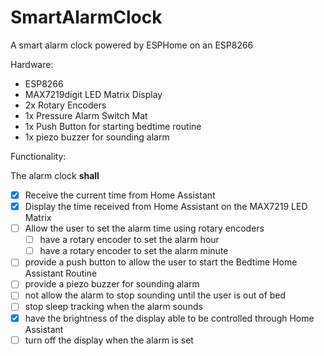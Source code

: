 # SmartAlarmClock
A smart alarm clock powered by ESPHome on an ESP8266

Hardware:
-  ESP8266
-  MAX7219digit LED Matrix Display
-  2x Rotary Encoders
-  1x Pressure Alarm Switch Mat
-  1x Push Button for starting bedtime routine
-  1x piezo buzzer for sounding alarm

Functionality:

The alarm clock **shall**
- [x] Receive the current time from Home Assistant
- [x] Display the time received from Home Assistant on the MAX7219 LED Matrix
- [ ] Allow the user to set the alarm time using rotary encoders
  - [ ] have a rotary encoder to set the alarm hour
  - [ ] have a rotary encoder to set the alarm minute
- [ ] provide a push button to allow the user to start the Bedtime Home Assistant Routine
- [ ] provide a piezo buzzer for sounding alarm
- [ ] not allow the alarm to stop sounding until the user is out of bed
- [ ] stop sleep tracking when the alarm sounds
- [x] have the brightness of the display able to be controlled through Home Assistant
- [ ] turn off the display when the alarm is set
